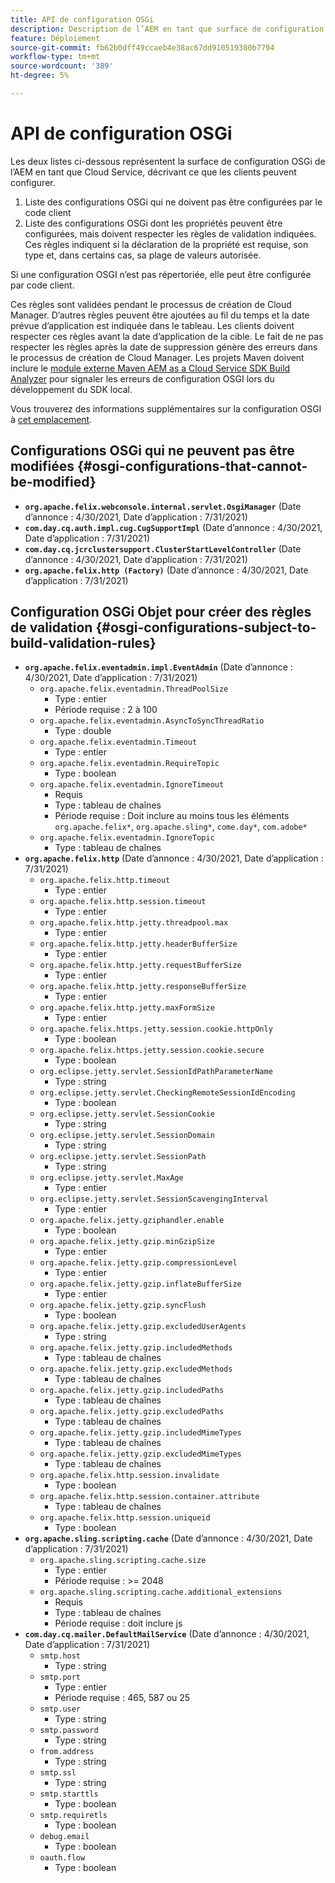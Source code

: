 ```yaml
---
title: API de configuration OSGi
description: Description de l’AEM en tant que surface de configuration OSGi Cloud Service
feature: Déploiement
source-git-commit: fb62b0dff49ccaeb4e38ac67dd910519380b7794
workflow-type: tm+mt
source-wordcount: '389'
ht-degree: 5%

---
```



# API de configuration OSGi

Les deux listes ci-dessous représentent la surface de configuration OSGi de l’AEM en tant que Cloud Service, décrivant ce que les clients peuvent configurer.

1. Liste des configurations OSGi qui ne doivent pas être configurées par le code client
1. Liste des configurations OSGi dont les propriétés peuvent être configurées, mais doivent respecter les règles de validation indiquées. Ces règles indiquent si la déclaration de la propriété est requise, son type et, dans certains cas, sa plage de valeurs autorisée.

Si une configuration OSGI n’est pas répertoriée, elle peut être configurée par code client.

Ces règles sont validées pendant le processus de création de Cloud Manager. D’autres règles peuvent être ajoutées au fil du temps et la date prévue d’application est indiquée dans le tableau. Les clients doivent respecter ces règles avant la date d’application de la cible. Le fait de ne pas respecter les règles après la date de suppression génère des erreurs dans le processus de création de Cloud Manager. Les projets Maven doivent inclure le [module externe Maven AEM as a Cloud Service SDK Build Analyzer](https://experienceleague.adobe.com/docs/experience-manager-core-components/using/developing/archetype/build-analyzer-maven-plugin.html) pour signaler les erreurs de configuration OSGI lors du développement du SDK local.

Vous trouverez des informations supplémentaires sur la configuration OSGI à [cet emplacement](/help/implementing/deploying/configuring-osgi.md).

## Configurations OSGi qui ne peuvent pas être modifiées {#osgi-configurations-that-cannot-be-modified}

* **`org.apache.felix.webconsole.internal.servlet.OsgiManager`** (Date d’annonce : 4/30/2021, Date d’application : 7/31/2021)
* **`com.day.cq.auth.impl.cug.CugSupportImpl`** (Date d’annonce : 4/30/2021, Date d’application : 7/31/2021)
* **`com.day.cq.jcrclustersupport.ClusterStartLevelController`** (Date d’annonce : 4/30/2021, Date d’application : 7/31/2021)
* **`org.apache.felix.http (Factory)`** (Date d’annonce : 4/30/2021, Date d’application : 7/31/2021)

## Configuration OSGi Objet pour créer des règles de validation {#osgi-configurations-subject-to-build-validation-rules}

* **`org.apache.felix.eventadmin.impl.EventAdmin`** (Date d’annonce : 4/30/2021, Date d’application : 7/31/2021)
   * `org.apache.felix.eventadmin.ThreadPoolSize`
      * Type : entier
      * Période requise : 2 à 100
   * `org.apache.felix.eventadmin.AsyncToSyncThreadRatio`
      * Type : double
   * `org.apache.felix.eventadmin.Timeout`
      * Type : entier
   * `org.apache.felix.eventadmin.RequireTopic`
      * Type : boolean
   * `org.apache.felix.eventadmin.IgnoreTimeout`
      * Requis
      * Type : tableau de chaînes
      * Période requise : Doit inclure au moins tous les éléments `org.apache.felix*`, `org.apache.sling*`, `come.day*`, `com.adobe*`
   * `org.apache.felix.eventadmin.IgnoreTopic`
      * Type : tableau de chaînes
* **`org.apache.felix.http`** (Date d’annonce : 4/30/2021, Date d’application : 7/31/2021)
   * `org.apache.felix.http.timeout`
      * Type : entier
   * `org.apache.felix.http.session.timeout`
      * Type : entier
   * `org.apache.felix.http.jetty.threadpool.max`
      * Type : entier
   * `org.apache.felix.http.jetty.headerBufferSize`
      * Type : entier
   * `org.apache.felix.http.jetty.requestBufferSize`
      * Type : entier
   * `org.apache.felix.http.jetty.responseBufferSize`
      * Type : entier
   * `org.apache.felix.http.jetty.maxFormSize`
      * Type : entier
   * `org.apache.felix.https.jetty.session.cookie.httpOnly`
      * Type : boolean
   * `org.apache.felix.https.jetty.session.cookie.secure`
      * Type : boolean
   * `org.eclipse.jetty.servlet.SessionIdPathParameterName`
      * Type : string
   * `org.eclipse.jetty.servlet.CheckingRemoteSessionIdEncoding`
      * Type : boolean
   * `org.eclipse.jetty.servlet.SessionCookie`
      * Type : string
   * `org.eclipse.jetty.servlet.SessionDomain`
      * Type : string
   * `org.eclipse.jetty.servlet.SessionPath`
      * Type : string
   * `org.eclipse.jetty.servlet.MaxAge`
      * Type : entier
   * `org.eclipse.jetty.servlet.SessionScavengingInterval`
      * Type : entier
   * `org.apache.felix.jetty.gziphandler.enable`
      * Type : boolean
   * `org.apache.felix.jetty.gzip.minGzipSize`
      * Type : entier
   * `org.apache.felix.jetty.gzip.compressionLevel`
      * Type : entier
   * `org.apache.felix.jetty.gzip.inflateBufferSize`
      * Type : entier
   * `org.apache.felix.jetty.gzip.syncFlush`
      * Type : boolean
   * `org.apache.felix.jetty.gzip.excludedUserAgents`
      * Type : string
   * `org.apache.felix.jetty.gzip.includedMethods`
      * Type : tableau de chaînes
   * `org.apache.felix.jetty.gzip.excludedMethods`
      * Type : tableau de chaînes
   * `org.apache.felix.jetty.gzip.includedPaths`
      * Type : tableau de chaînes
   * `org.apache.felix.jetty.gzip.excludedPaths`
      * Type : tableau de chaînes
   * `org.apache.felix.jetty.gzip.includedMimeTypes`
      * Type : tableau de chaînes
   * `org.apache.felix.jetty.gzip.excludedMimeTypes`
      * Type : tableau de chaînes
   * `org.apache.felix.http.session.invalidate`
      * Type : boolean
   * `org.apache.felix.http.session.container.attribute`
      * Type : tableau de chaînes
   * `org.apache.felix.http.session.uniqueid`
      * Type : boolean
* **`org.apache.sling.scripting.cache`** (Date d’annonce : 4/30/2021, Date d’application : 7/31/2021)
   * `org.apache.sling.scripting.cache.size`
      * Type : entier
      * Période requise : >= 2048
   * `org.apache.sling.scripting.cache.additional_extensions`
      * Requis
      * Type : tableau de chaînes
      * Période requise : doit inclure js
* **`com.day.cq.mailer.DefaultMailService`** (Date d’annonce : 4/30/2021, Date d’application : 7/31/2021)
   * `smtp.host`
      * Type : string
   * `smtp.port`
      * Type : entier
      * Période requise : 465, 587 ou 25
   * `smtp.user`
      * Type : string
   * `smtp.password`
      * Type : string
   * `from.address`
      * Type : string
   * `smtp.ssl`
      * Type : string
   * `smtp.starttls`
      * Type : boolean
   * `smtp.requiretls`
      * Type : boolean
   * `debug.email`
      * Type : boolean
   * `oauth.flow`
      * Type : boolean
